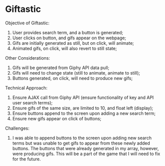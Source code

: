 # Giftastic

Objective of Giftastic:

1. User provides search term, and a button is generated;
2. User clicks on button, and gifs appear on the webpage;
3. Gifs are initially generated as still, but on click, will animate;
4. Animated gifs, on click, will also revert to still state;

Other Considerations:

1. Gifs will be generated from Giphy API data pull;
2. Gifs will need to change state (still to animate, animate to still);
3. Buttons generated, on click, will need to produce new gifs;

Technical Approach:

1. Ensure AJAX call from Giphy API (ensure functionality of key and API user search terms);
2. Ensure gifs of the same size, are limited to 10, and float left (display);
3. Ensure buttons append to the screen upon adding a new search term;
4. Ensure new gifs appear on click of buttons;

Challenges:

1. I was able to append buttons to the screen upon adding new search terms but was unable to get gifs to appear from these newly added buttons. The buttons that were already generated in my array, however, were producing gifs. This will be a part of the game that I will need to fix for the future.
